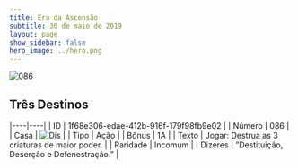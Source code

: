 ```yaml
---
title: Era da Ascensão
subtitle: 30 de maio de 2019
layout: page
show_sidebar: false
hero_image: ../hero.png
---
```


![086](https://cdn.keyforgegame.com/media/card_front/pt/435_086_VGMC42GGFR76_pt.png)

## Três Destinos

|----|----|
| ID | 1f68e306-edae-412b-916f-179f98fb9e02 |
| Número | 086 |
| Casa | ![Dis](https://archonarcana.com/images/thumb/e/e8/Dis.png/22px-Dis.png "Dis") |
| Tipo | Ação |
| Bônus | 1A |
| Texto | Jogar: Destrua as 3 criaturas de maior poder. |
| Raridade | Incomum |
| Dizeres | ”Destituição, Deserção e Defenestração.” |
